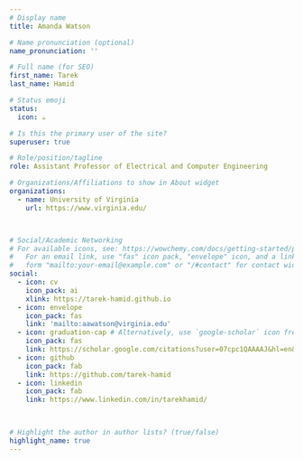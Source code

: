 ```yaml
---
# Display name
title: Amanda Watson

# Name pronunciation (optional)
name_pronunciation: ''

# Full name (for SEO)
first_name: Tarek
last_name: Hamid

# Status emoji
status:
  icon: ☕️

# Is this the primary user of the site?
superuser: true

# Role/position/tagline
role: Assistant Professor of Electrical and Computer Engineering

# Organizations/Affiliations to show in About widget
organizations:
  - name: University of Virginia
    url: https://www.virginia.edu/



# Social/Academic Networking
# For available icons, see: https://wowchemy.com/docs/getting-started/page-builder/#icons
#   For an email link, use "fas" icon pack, "envelope" icon, and a link in the
#   form "mailto:your-email@example.com" or "/#contact" for contact widget.
social:
  - icon: cv
    icon_pack: ai
    xlink: https://tarek-hamid.github.io
  - icon: envelope
    icon_pack: fas
    link: 'mailto:aawatson@virginia.edu'
  - icon: graduation-cap # Alternatively, use `google-scholar` icon from `ai` icon pack
    icon_pack: fas
    link: https://scholar.google.com/citations?user=07cpc1QAAAAJ&hl=en&oi=sra
  - icon: github
    icon_pack: fab
    link: https://github.com/tarek-hamid
  - icon: linkedin
    icon_pack: fab
    link: https://www.linkedin.com/in/tarekhamid/

    

# Highlight the author in author lists? (true/false)
highlight_name: true
---
```


